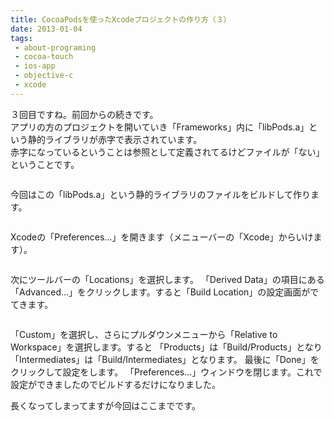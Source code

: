 ```yaml
---
title: CocoaPodsを使ったXcodeプロジェクトの作り方（３）
date: 2013-01-04
tags: 
 - about-programing
 - cocoa-touch
 - ios-app
 - objective-c
 - xcode
---
```


３回目ですね。前回からの続きです。<br>
アプリの方のプロジェクトを開いていき「Frameworks」内に「libPods.a」という静的ライブラリが赤字で表示されています。<br>
赤字になっているということは参照として定義されてるけどファイルが「ない」ということです。

<p><img src="http://farm9.staticflickr.com/8213/8340695197_94a186e587_o.png" alt="" /></p>

今回はこの「libPods.a」という静的ライブラリのファイルをビルドして作ります。

<p><img src="http://farm9.staticflickr.com/8500/8349673938_2d232b3862.jpg" alt="" /></p>

Xcodeの「Preferences...」を開きます（メニューバーの「Xcode」からいけます）。

<p><img src="http://farm9.staticflickr.com/8215/8340721573_29256da6ce.jpg" alt="" /></p>

次にツールバーの「Locations」を選択します。
「Derived Data」の項目にある「Advanced...」をクリックします。すると「Build Location」の設定画面がでてきます。

<p><img src="http://farm9.staticflickr.com/8083/8340721497_5ee51058c1.jpg" alt="" /></p>

「Custom」を選択し、さらにプルダウンメニューから「Relative to Workspace」を選択します。すると
「Products」は「Build/Products」となり「Intermediates」は「Build/Intermediates」となります。
最後に「Done」をクリックして設定をします。
「Preferences...」ウィンドウを閉じます。これで設定ができましたのでビルドするだけになりました。

長くなってしまってますが今回はここまでです。
